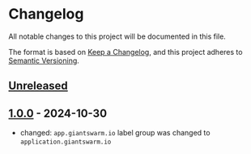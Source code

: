 # Changelog

All notable changes to this project will be documented in this file.

The format is based on [Keep a Changelog](https://keepachangelog.com/en/1.0.0/),
and this project adheres to [Semantic Versioning](https://semver.org/spec/v2.0.0.html).

## [Unreleased]

## [1.0.0] - 2024-10-30

- changed: `app.giantswarm.io` label group was changed to `application.giantswarm.io`

[Unreleased]: https://github.com/giantswarm/aws-nth-crossplane-resources/compare/v1.0.0...HEAD
[1.0.0]: https://github.com/giantswarm/aws-nth-crossplane-resources/releases/tag/v1.0.0

